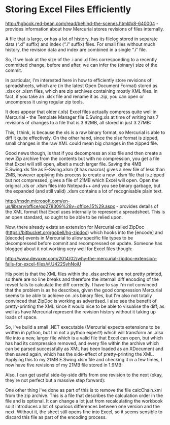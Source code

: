 # Storing Excel Files Efficiently #

http://hgbook.red-bean.com/read/behind-the-scenes.html#x8-640004 - provides information about how Mercurial stores revisions of files internally.

A file that is large, or has a lot of history, has its filelog stored in separate data (“.d” suffix) and index (“.i” suffix) files. For small files without much history, the revision data and index are combined in a single “.i” file.

So, if we look at the size of the .i and .d files corresponding to a recently committed change, before and after, we can infer the (binary) size of the commit.

In particular, I'm interested here in how to efficiently store revisions of spreadsheets, which are (in the latest Open Document Format) stored as .xlsx or .xlsm files, which are zip archives containing mostly XML files. In fact, if you take an .xlsx file and rename it as .zip, you can open or uncompress it using regular zip tools.

It does appear that older (.xls) Excel files actually compress quite well in Mercurial - the Template Manager file E.Swing.xls at time of writing has 7 revisions of changes to a file that is 3.92MB, all stored in just 3.27MB:

This, I think, is because the xls is a raw binary format, so Mercurial is able to diff it quite effectively. On the other hand, since the xlsx format is zipped, small changes in the raw XML could mean big changes in the zipped file.

Good news though, is that if you decompress an xlsx file and then create a new Zip archive from the contents but with no compression, you get a file that Excel will still open, albeit a much larger file. Saving the 4MB E.Swing.xls file as E-Swing.xlsm (it has macros) gives a new file of less than 2MB, however applying this process to create a new .xlsm file that is zipped but not compressed, gives a file of 21MB which Excel will open. Open the original .xls or .xlsm files into Notepad++ and you see binary garbage, but the expanded (and still valid) .xlsm contains a lot of recognisable plain text.

http://msdn.microsoft.com/en-us/library/office/gg278309%28v=office.15%29.aspx - provides details of the XML format that Excel uses internally to represent a spreadsheet. This is an open standard, so ought to be able to be relied upon.

Now, there already exists an extension for Mercurial called ZipDoc (https://bitbucket.org/gobell/hg-zipdoc) which hooks into the [encode] and [decode] events in Mercurial to allow specific file types to be decompressed before commit and recompressed on update. Someone has blogged about it not working very well for Excel files though:

http://www.devuxer.com/2014/02/why-the-mercurial-zipdoc-extension-fails-for-excel-files/#.U422SyhNoiU

His point is that the XML files within the .xlsx archive are not pretty printed, so there are no line breaks and therefore the internall diff encoding of the revset fails to calculate the diff correctly. I have to say I'm not convinced that the problem is as he describes, given the good compression Mercurial seems to be able to achieve on .xls binary files, but I'm also not totally convinced that ZipDoc is working as advertised. I also see the benefit of pretty-printing the XML since it would nice to be able to visualise the diff, as well as have Mercurial represent the revision history without it taking up loads of space.

So, I've build a small .NET executable (Mercurial expects extensions to be written in python, but I'm not a python expert!) which will transform an .xlsx file into a new, larger file which is a valid file that Excel can open, but which has had its compression removed, and every file within the archive which can be parsed successfully as XML has been loaded as an XDocument and then saved again, which has the side-effect of pretty-printing the XML. Applying this to my 21MB E.Swing.xlsm file and checking it in a few times, I now have five revisions of my 21MB file stored in 1.9MB:

Also, I can get useful side-by-side diffs from one revision to the next (okay, they're not perfect but a massive step forward):

One other thing I've done as part of this is to remove the file calcChain.xml from the zip archive. This is a file that describes the calculation order in the file and is optional. It can change a lot just from recalculating the workbook so it introduces a lot of spurious differences between one version and the next. Without it, the sheet still opens fine into Excel, so it seems sensible to discard this file as part of the encoding process.